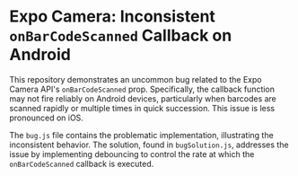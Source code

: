 # Expo Camera: Inconsistent `onBarCodeScanned` Callback on Android

This repository demonstrates an uncommon bug related to the Expo Camera API's `onBarCodeScanned` prop.  Specifically, the callback function may not fire reliably on Android devices, particularly when barcodes are scanned rapidly or multiple times in quick succession.  This issue is less pronounced on iOS.

The `bug.js` file contains the problematic implementation, illustrating the inconsistent behavior.  The solution, found in `bugSolution.js`, addresses the issue by implementing debouncing to control the rate at which the `onBarCodeScanned` callback is executed.
